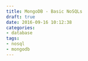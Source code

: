 ```yaml
---
title: MongoDB - Basic NoSQLs
draft: true
date: 2016-09-16 10:12:38
categories:
- database
tags:
- nosql
- mongodb
---
```

